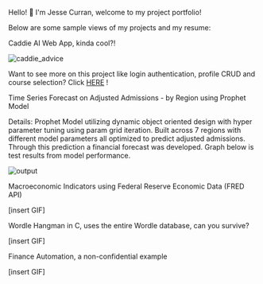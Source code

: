 Hello! 👋 I'm Jesse Curran, welcome to my project portfolio!


Below are some sample views of my projects and my resume:


Caddie AI Web App, kinda cool?!


![caddie_advice](https://github.com/user-attachments/assets/d73e56f0-63ab-452b-85db-552413a6d115)


Want to see more on this project like login authentication, profile CRUD and course selection? Click [HERE](https://github.com/jesse-curran/my-programs/tree/main/caddie_ai) !


Time Series Forecast on Adjusted Admissions - by Region using Prophet Model


Details: Prophet Model utilizing dynamic object oriented design with hyper parameter tuning using param grid iteration. Built across 7 regions with different model parameters all optimized to predict adjusted admissions. Through this prediction a financial forecast was developed. Graph below is test results from model performance.


![output](https://github.com/user-attachments/assets/d0c35902-132c-474b-b289-00c333f8ba5a)



Macroeconomic Indicators using Federal Reserve Economic Data (FRED API)

[insert GIF]

Wordle Hangman in C, uses the entire Wordle database, can you survive?

[insert GIF]


Finance Automation, a non-confidential example

[insert GIF]

